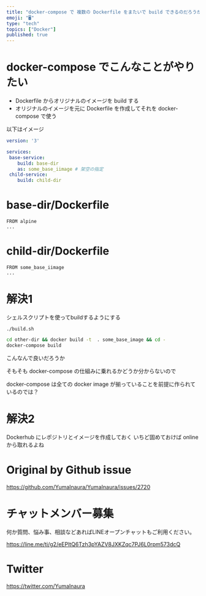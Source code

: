 ```yaml
---
title: "docker-compose で 複数の Dockerfile をまたいで build できるのだろうか？ ベースイメージを作成しておきたい"
emoji: "🖥"
type: "tech"
topics: ["Docker"]
published: true
---
```


# docker-compose でこんなことがやりたい

- Dockerfile からオリジナルのイメージを build する
- オリジナルのイメージを元に Dockerfile を作成してそれを docker-compose で使う

以下はイメージ

```yml
version: '3'

services:
 base-service:
    build: base-dir
    as: some_base_iimage # 架空の指定
 child-service:
    build: child-dir
```

# base-dir/Dockerfile

```
FROM alpine
...
```

# child-dir/Dockerfile

```
FROM some_base_iimage
...
```


# 解決1

シェルスクリプトを使ってbuildするようにする


`./build.sh`

```bash
cd other-dir && docker build -t  . some_base_image && cd -
docker-compose build
```

こんなんで良いだろうか

そもそも docker-compose の仕組みに乗れるかどうか分からないので

docker-compose は全ての docker image が揃っていることを前提に作られているのでは？

# 解決2

Dockerhub にレポジトリとイメージを作成しておく
いちど固めておけば online から取れるよね



# Original by Github issue

https://github.com/YumaInaura/YumaInaura/issues/2720








<!-- Update From Qiita API -->

# チャットメンバー募集


何か質問、悩み事、相談などあればLINEオープンチャットもご利用ください。

https://line.me/ti/g2/eEPltQ6Tzh3pYAZV8JXKZqc7PJ6L0rpm573dcQ





# Twitter


https://twitter.com/YumaInaura


<!-- Update From Qiita API -->


